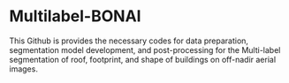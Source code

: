 # Multilabel-BONAI
This Github is provides the necessary codes for data preparation, segmentation model development, and post-processing for the Multi-label segmentation of roof, footprint, and shape of buildings on off-nadir aerial images.
